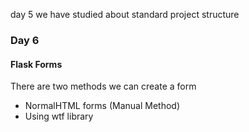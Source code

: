 
day 5 we have studied about standard project structure

### Day 6
#### Flask Forms

There are two methods we can create a form

* NormalHTML forms (Manual Method)
* Using wtf library


